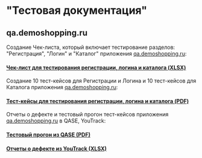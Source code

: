 # "Тестовая документация"
## qa.demoshopping.ru
Создание Чек-листа, который включает тестирование разделов: "Регистрация", "Логин" и "Каталог" приложения <a href=https://qa.demoshopping.ru/>qa.demoshopping.ru</a>:
#### [Чек-лист для тестирования регистрации, логина и каталога (XLSX)](https://docs.google.com/spreadsheets/d/1zwhsdN667Qrc3eg_2llk7Wu7GYBM7IAjVa9FMN-EVSE/edit?usp=sharing)
Создание 10 тест-кейсов для Регистрации и Логина и 10 тест-кейсов для Каталога приложения <a href=https://qa.demoshopping.ru/>qa.demoshopping.ru</a>:
#### [Тест-кейсы для тестирования регистрации, логина и каталога (PDF)](https://github.com/StanTokarev/docs/blob/main/Stan%20Tokarev%20-%20Test%20Cases%20for%20registration%2C%20logIn%2C%20product%20catalog.pdf) 
Отчеты о дефекте и тестовый прогон тест-кейсов приложения <a href=https://qa.demoshopping.ru/>qa.demoshopping.ru</a> в QASE, YouTrack:
#### [Тестовый прогон из QASE (PDF)](https://github.com/StanTokarev/docs/blob/main/Stan%20Tokarev%20-%20Test%20Runs%20from%20QASE.pdf)
#### [Отчеты о дефекте из YouTrack (XLSX)](https://github.com/StanTokarev/docs/blob/main/Stan%20Tokarev%20-%20Bug%20Reports%20from%20YouTrack2.xlsx)
